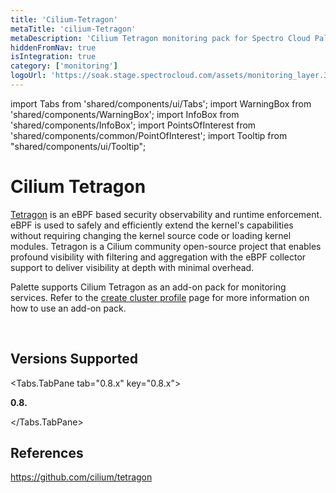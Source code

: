 ```yaml
---
title: 'Cilium-Tetragon'
metaTitle: 'cilium-Tetragon'
metaDescription: 'Cilium Tetragon monitoring pack for Spectro Cloud Palette'
hiddenFromNav: true
isIntegration: true
category: ['monitoring']
logoUrl: 'https://soak.stage.spectrocloud.com/assets/monitoring_layer.3b14cf5b.svg'
---
```


import Tabs from 'shared/components/ui/Tabs';
import WarningBox from 'shared/components/WarningBox';
import InfoBox from 'shared/components/InfoBox';
import PointsOfInterest from 'shared/components/common/PointOfInterest';
import Tooltip from "shared/components/ui/Tooltip";

# Cilium Tetragon

[Tetragon](https://github.com/cilium/tetragon) is an eBPF based security observability and runtime enforcement. eBPF is used to safely and efficiently extend the kernel's capabilities without requiring changing the kernel source code or loading kernel modules. Tetragon is a Cilium community open-source project that enables profound visibility with filtering and aggregation with the eBPF collector support to deliver visibility at depth with minimal overhead.

Palette supports Cilium Tetragon as an add-on pack for monitoring services. Refer to the [create cluster profile](/cluster-profiles/task-define-profile#overview) page for more information on how to use an add-on pack.

<br /> 

## Versions Supported

<Tabs>

<Tabs.TabPane tab="0.8.x" key="0.8.x">

**0.8.**

</Tabs.TabPane>

</Tabs>



## References

https://github.com/cilium/tetragon
